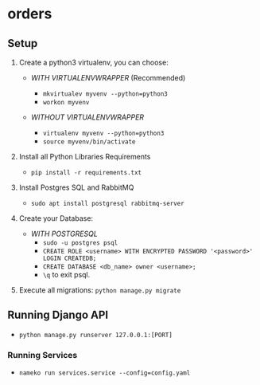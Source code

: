 # orders

## Setup

1. Create a python3 virtualenv, you can choose:

    * *WITH VIRTUALENVWRAPPER* (Recommended)
        * `mkvirtualev myvenv --python=python3`
        * `workon myvenv`

    * *WITHOUT VIRTUALENVWRAPPER*
        * `virtualenv myvenv --python=python3`
        * `source myvenv/bin/activate`

2. Install all Python Libraries Requirements

    * `pip install -r requirements.txt`

3. Install Postgres SQL and RabbitMQ
    * `sudo apt install postgresql rabbitmq-server` 

4. Create your Database:
    * *WITH POSTGRESQL*
        * `sudo -u postgres psql`
        * `CREATE ROLE <username> WITH ENCRYPTED PASSWORD '<password>' LOGIN
         CREATEDB;`
        * `CREATE DATABASE <db_name> owner <username>;`
        * `\q` to exit psql.

5. Execute all migrations: `python manage.py migrate`

## Running Django API
* `python manage.py runserver 127.0.0.1:[PORT]`

### Running Services
* `nameko run services.service --config=config.yaml`

